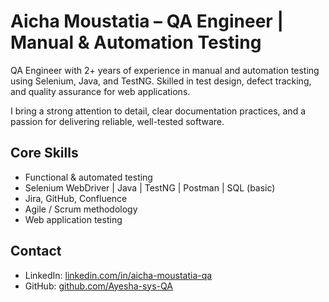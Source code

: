 # Aicha Moustatia – QA Engineer | Manual & Automation Testing

QA Engineer with 2+ years of experience in manual and automation testing using Selenium, Java, and TestNG. Skilled in test design, defect tracking, and quality assurance for web applications.

I bring a strong attention to detail, clear documentation practices, and a passion for delivering reliable, well-tested software.

## Core Skills
- Functional & automated testing  
- Selenium WebDriver | Java | TestNG | Postman | SQL (basic)  
- Jira, GitHub, Confluence  
- Agile / Scrum methodology  
- Web application testing

## Contact
- LinkedIn: [linkedin.com/in/aicha-moustatia-qa](https://www.linkedin.com/in/aicha-moustatia-qa)
- GitHub: [github.com/Ayesha-sys-QA](https://github.com/Ayesha-sys-QA)

